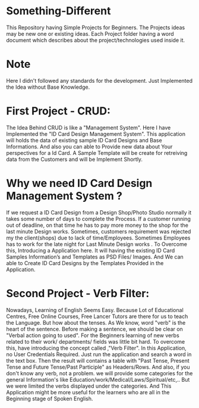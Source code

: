 # Something-Different
This Repository having Simple Projects for Beginners. The Projects ideas may be new one or existing ideas. Each Project folder having a word document which describes about the project/technologies used inside it. 

# Note
Here I didn't followed any standards for the development. Just Implemented the Idea without Base Knowledge. 

# First Project - CRUD:
   The Idea Behind CRUD is like a "Management System". Here I have Implemented the "ID Card Design Management System". This application will holds the data of existing sample ID Card Designs and Base Informations. And also you can able to Provide new data about Your perspectives for a Id Card. A Sample Template will  be create for retreiving data from the Customers and will be Implement Shortly. 
   
# Why we need ID Card Design Management System ?
  If we request a ID Card Design from a Design Shop/Photo Studio normally it takes some number of days to complete the Process. If a customer running out  of deadline, on that time he has to pay more money to the shop for the last minute Design works. 
Sometimes, customers requirement was rejected my the client(shops) due to lack of time/Employees. Sometimes Employees has to work for the late night for Last Minute Design works . To Overcome this, Introducing a Application here. It will having the existing ID Card Samples Information’s and Templates as PSD Files/ Images. And We can able to Create ID Card Designs by the Templates Provided in the Application.  

# Second Project - Verb Filter:
   Nowadays, Learning of English Seems Easy. Because Lot of Educational Centres, Free Online Courses, Free Lancer Tutors are there for us to teach the Language. But how about the tenses. As We know, word "verb" is the heart of the sentence.  Before making a sentence, we should be clear on "Verbal action going to used". For the Beginners learning of new verbs related to their work/ departments/ fields was little bit hard. To overcome this, have introducing the concept called ,"Verb Filter". In this Application, no User Credentials Required. Just run the application and search a word in the text box. Then the result will contains a table with "Past Tense, Present Tense and Future Tense/Past Participle" as Headers/Rows. And also, if you don't know any verb, not a problem. we will provide some categories for the general Information's like Education/work/Medical/Laws/Spiritual/etc,.. But we were limited the verbs displayed under the categories. And This Application might be more useful for the learners who are all in the Beginning stage of Spoken English.
   


   
  



